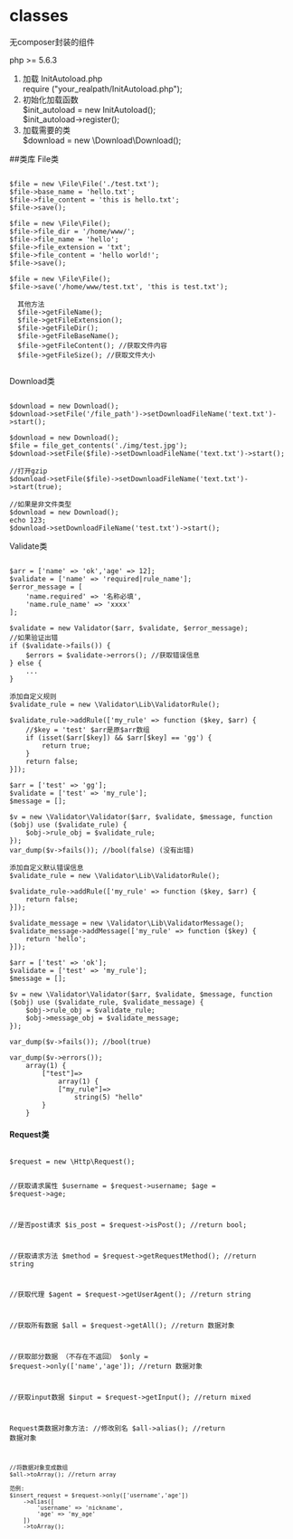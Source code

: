 # classes
无composer封装的组件

php >= 5.6.3

1. 加载 InitAutoload.php <br/>
    require ("your_realpath/InitAutoload.php"); <br/>
2. 初始化加载函数 <br/>
    $init_autoload = new InitAutoload(); <br/>
    $init_autoload->register(); <br/>
3. 加载需要的类 <br/>
    $download = new \Download\Download();
    
    
##类库
File类 <br/>
<pre><code>
$file = new \File\File('./test.txt');
$file->base_name = 'hello.txt';
$file->file_content = 'this is hello.txt';
$file->save();

$file = new \File\File();
$file->file_dir = '/home/www/';
$file->file_name = 'hello';
$file->file_extension = 'txt';
$file->file_content = 'hello world!';
$file->save();

$file = new \File\File();
$file->save('/home/www/test.txt', 'this is test.txt');

  其他方法
  $file->getFileName();
  $file->getFileExtension();
  $file->getFileDir();
  $file->getFileBaseName();
  $file->getFileContent(); //获取文件内容
  $file->getFileSize(); //获取文件大小

</code></pre>

Download类

<pre><code>
$download = new Download();
$download->setFile('/file_path')->setDownloadFileName('text.txt')->start();

$download = new Download();
$file = file_get_contents('./img/test.jpg');
$download->setFile($file)->setDownloadFileName('text.txt')->start();

//打开gzip
$download->setFile($file)->setDownloadFileName('text.txt')->start(true);

//如果是非文件类型
$download = new Download();
echo 123;
$download->setDownloadFileName('test.txt')->start();
</code></pre>

Validate类
<pre><code>
$arr = ['name' => 'ok','age' => 12];
$validate = ['name' => 'required|rule_name'];
$error_message = [
    'name.required' => '名称必填',
    'name.rule_name' => 'xxxx'
];

$validate = new Validator($arr, $validate, $error_message);
//如果验证出错
if ($validate->fails()) {
    $errors = $validate->errors(); //获取错误信息
} else {
    ...
}

添加自定义规则
$validate_rule = new \Validator\Lib\ValidatorRule();

$validate_rule->addRule(['my_rule' => function ($key, $arr) {
    //$key = 'test' $arr是原$arr数组
    if (isset($arr[$key]) && $arr[$key] == 'gg') {
        return true;
    }
    return false;
}]);

$arr = ['test' => 'gg'];
$validate = ['test' => 'my_rule'];
$message = [];

$v = new \Validator\Validator($arr, $validate, $message, function ($obj) use ($validate_rule) {
    $obj->rule_obj = $validate_rule;
});
var_dump($v->fails()); //bool(false) (没有出错)

添加自定义默认错误信息
$validate_rule = new \Validator\Lib\ValidatorRule();

$validate_rule->addRule(['my_rule' => function ($key, $arr) {
    return false;
}]);

$validate_message = new \Validator\Lib\ValidatorMessage();
$validate_message->addMessage(['my_rule' => function ($key) {
    return 'hello';
}]);

$arr = ['test' => 'ok'];
$validate = ['test' => 'my_rule'];
$message = [];

$v = new \Validator\Validator($arr, $validate, $message, function ($obj) use ($validate_rule, $validate_message) {
    $obj->rule_obj = $validate_rule;
    $obj->message_obj = $validate_message;
});

var_dump($v->fails()); //bool(true)

var_dump($v->errors()); 
    array(1) {
        ["test"]=>
            array(1) {
            ["my_rule"]=>
                string(5) "hello"
        }
    }
</code></pre>


<h4>Request类</h4>
<pre><code>
$request = new \Http\Request();

//获取请求属性
$username = $request->username;
$age = $request->age;

//是否post请求
$is_post = $request->isPost(); //return bool;

//获取请求方法
$method = $request->getRequestMethod(); //return string

//获取代理
$agent = $request->getUserAgent(); //return string

//获取所有数据
$all = $request->getAll(); //return 数据对象

//获取部分数据 （不存在不返回）
$only = $request->only(['name','age']); //return 数据对象

//获取input数据
$input = $request->getInput(); //return mixed


Request类数据对象方法:
    //修改别名
    $all->alias(); //return 数据对象
    
    //将数据对象变成数组
    $all->toArray(); //return array
    
    范例:
    $insert_request = $request->only(['username','age'])
        ->alias([
            'username' => 'nickname',
            'age' => 'my_age'
        ])
        ->toArray();
</code></pre>
